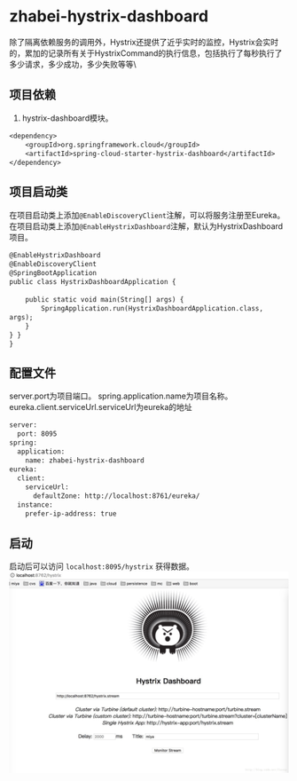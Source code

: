# zhabei-hystrix-dashboard
除了隔离依赖服务的调用外，Hystrix还提供了近乎实时的监控，Hystrix会实时的，累加的记录所有关于HystrixCommand的执行信息，包括执行了每秒执行了多少请求，多少成功，多少失败等等\

## 项目依赖
1. hystrix-dashboard模块。
```
<dependency>
    <groupId>org.springframework.cloud</groupId>
    <artifactId>spring-cloud-starter-hystrix-dashboard</artifactId>
</dependency>
```

## 项目启动类
在项目启动类上添加`@EnableDiscoveryClient`注解，可以将服务注册至Eureka。  
在项目启动类上添加`@EnableHystrixDashboard`注解，默认为HystrixDashboard项目。  
```
@EnableHystrixDashboard
@EnableDiscoveryClient
@SpringBootApplication
public class HystrixDashboardApplication {

    public static void main(String[] args) {
        SpringApplication.run(HystrixDashboardApplication.class, args);
    }
} }
}
```


## 配置文件
server.port为项目端口。
spring.application.name为项目名称。
eureka.client.serviceUrl.serviceUrl为eureka的地址
```
server:
  port: 8095
spring:
  application:
    name: zhabei-hystrix-dashboard
eureka:
  client:
    serviceUrl:
      defaultZone: http://localhost:8761/eureka/
  instance:
    prefer-ip-address: true
```

## 启动
启动后可以访问 `localhost:8095/hystrix` 获得数据。  
![avatar](hystrixdashboard.jpeg)
